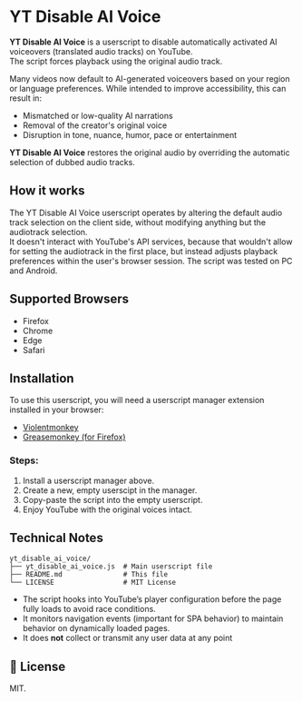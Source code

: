 # YT Disable AI Voice

**YT Disable AI Voice** is a userscript to disable automatically activated AI voiceovers (translated audio tracks) on YouTube.<br>
The script forces playback using the original audio track.

Many videos now default to AI-generated voiceovers based on your region or language preferences. While intended to improve accessibility, this can result in:

- Mismatched or low-quality AI narrations
- Removal of the creator's original voice
- Disruption in tone, nuance, humor, pace or entertainment

**YT Disable AI Voice** restores the original audio by overriding the automatic selection of dubbed audio tracks.

## How it works

The YT Disable AI Voice userscript operates by altering the default audio track selection on the client side, without modifying anything but the audiotrack selection.<br>
It doesn't interact with YouTube's API services, because that wouldn't allow for setting the audiotrack in the first place, but instead adjusts playback preferences within the user's browser session.
The script was tested on PC and Android.

## Supported Browsers

- Firefox
- Chrome
- Edge
- Safari

## Installation

To use this userscript, you will need a userscript manager extension installed in your browser:

- [Violentmonkey](https://violentmonkey.github.io/)
- [Greasemonkey (for Firefox)](https://addons.mozilla.org/en-US/firefox/addon/greasemonkey/)

### Steps:

1. Install a userscript manager above.
2. Create a new, empty userscipt in the manager.
3. Copy-paste the script into the empty userscript.
4. Enjoy YouTube with the original voices intact.

## Technical Notes

```
yt_disable_ai_voice/
├── yt_disable_ai_voice.js  # Main userscript file
├── README.md               # This file
└── LICENSE                 # MIT License
```

- The script hooks into YouTube’s player configuration before the page fully loads to avoid race conditions.
- It monitors navigation events (important for SPA behavior) to maintain behavior on dynamically loaded pages.
- It does **not** collect or transmit any user data at any point

## 📄 License

MIT.
